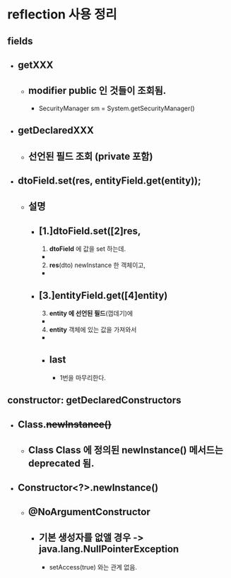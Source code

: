 reflection 사용 정리
=

## fields

- getXXX
  -
  - modifier public 인 것들이 조회됨.
    -
    - SecurityManager sm = System.getSecurityManager()
  
- getDeclaredXXX
  -
  - 선언된 필드 조회 (private 포함)
    - 

- dtoField.set(res, entityField.get(entity));
  -
  
  - 설명
    -
    - **[1.]dtoField**.set(**[2]res**,  
      -
      
      1. **dtoField** 에 값을 set 하는데.  
        - 
        
      2. **res**(dto) newInstance 한 객체이고,  
        - 
    
    - **[3.]entityField.get**(**[4]entity**)
      -
      3. **entity 에 선언된 필드**(껍데기)에  
        -
        
      4. **entity** 객체에 있는 값을 가져와서  
        -
        
      * last
        -
        - 1번을 마무리한다.  


## constructor: getDeclaredConstructors

- Class.~~newInstance()~~
  -
  - Class Class 에 정의된 newInstance() 메서드는 deprecated 됨.
    - 
- Constructor<?>.newInstance()
  -
  - @NoArgumentConstructor
    -
    - **기본 생성자를 없앨 경우** -> java.lang.NullPointerException
      - 
      - setAccess(true) 와는 관계 없음.
      
